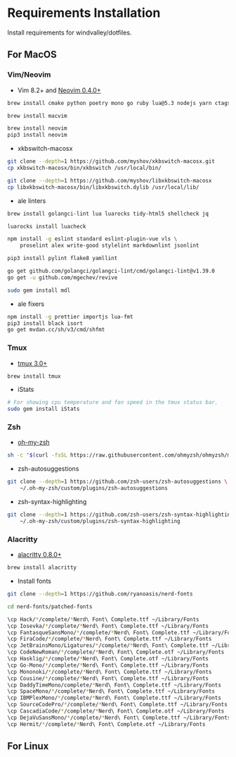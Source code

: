 # Requirements Installation

Install requirements for windvalley/dotfiles.

## For MacOS

### Vim/Neovim

- Vim 8.2+ and [Neovim 0.4.0+](https://github.com/neovim/neovim)

```bash
brew install cmake python poetry mono go ruby lua@5.3 nodejs yarn ctags rg

brew install macvim

brew install neovim
pip3 install neovim
```

- xkbswitch-macosx

```bash
git clone --depth=1 https://github.com/myshov/xkbswitch-macosx.git
cp xkbswitch-macosx/bin/xkbswitch /usr/local/bin/

git clone --depth=1 https://github.com/myshov/libxkbswitch-macosx
cp libxkbswitch-macosx/bin/libxkbswitch.dylib /usr/local/lib/
```

- ale linters

```bash
brew install golangci-lint lua luarocks tidy-html5 shellcheck jq

luarocks install luacheck

npm install -g eslint standard eslint-plugin-vue vls \
    proselint alex write-good stylelint markdownlint jsonlint

pip3 install pylint flake8 yamllint

go get github.com/golangci/golangci-lint/cmd/golangci-lint@v1.39.0
go get -u github.com/mgechev/revive

sudo gem install mdl
```

- ale fixers

```bash
npm install -g prettier importjs lua-fmt
pip3 install black isort
go get mvdan.cc/sh/v3/cmd/shfmt
```

### Tmux

- [tmux 3.0+](https://github.com/tmux/tmux)

```bash
brew install tmux
```

- iStats

```bash
# For showing cpu temperature and fan speed in the tmux status bar.
sudo gem install iStats
```

### Zsh

- [oh-my-zsh](https://github.com/ohmyzsh/ohmyzsh)

```bash
sh -c "$(curl -fsSL https://raw.githubusercontent.com/ohmyzsh/ohmyzsh/master/tools/install.sh)"
```

- zsh-autosuggestions

```bash
git clone --depth=1 https://github.com/zsh-users/zsh-autosuggestions \
    ~/.oh-my-zsh/custom/plugins/zsh-autosuggestions
```

- zsh-syntax-highlighting

```bash
git clone --depth=1 https://github.com/zsh-users/zsh-syntax-highlighting.git \
    ~/.oh-my-zsh/custom/plugins/zsh-syntax-highlighting
```

### Alacritty

- [alacritty 0.8.0+](https://github.com/alacritty/alacritty)

```bash
brew install alacritty
```

- Install fonts

```bash
git clone --depth=1 https://github.com/ryanoasis/nerd-fonts

cd nerd-fonts/patched-fonts

\cp Hack/*/complete/*Nerd\ Font\ Complete.ttf ~/Library/Fonts
\cp Iosevka/*/complete/*Nerd\ Font\ Complete.ttf ~/Library/Fonts
\cp FantasqueSansMono/*/complete/*Nerd\ Font\ Complete.ttf ~/Library/Fonts
\cp FiraCode/*/complete/*Nerd\ Font\ Complete.ttf ~/Library/Fonts
\cp JetBrainsMono/Ligatures/*/complete/*Nerd\ Font\ Complete.ttf ~/Library/Fonts
\cp CodeNewRoman/*/complete/*Nerd\ Font\ Complete.otf ~/Library/Fonts
\cp Hasklig/*/complete/*Nerd\ Font\ Complete.otf ~/Library/Fonts
\cp Go-Mono/*/complete/*Nerd\ Font\ Complete.ttf ~/Library/Fonts
\cp Mononoki/*/complete/*Nerd\ Font\ Complete.ttf ~/Library/Fonts
\cp Cousine/*/complete/*Nerd\ Font\ Complete.ttf ~/Library/Fonts
\cp DaddyTimeMono/complete/*Nerd\ Font\ Complete.ttf ~/Library/Fonts
\cp SpaceMono/*/complete/*Nerd\ Font\ Complete.ttf ~/Library/Fonts
\cp IBMPlexMono/*/complete/*Nerd\ Font\ Complete.ttf ~/Library/Fonts
\cp SourceCodePro/*/complete/*Nerd\ Font\ Complete.ttf ~/Library/Fonts
\cp CascadiaCode/*/complete/*Nerd\ Font\ Complete.otf ~/Library/Fonts
\cp DejaVuSansMono/*/complete/*Nerd\ Font\ Complete.ttf ~/Library/Fonts
\cp Hermit/*/complete/*Nerd\ Font\ Complete.otf ~/Library/Fonts
```

## For Linux
